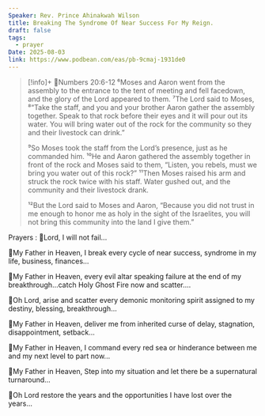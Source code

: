 ```yaml
---
Speaker: Rev. Prince Ahinakwah Wilson
title: Breaking The Syndrome Of Near Success For My Reign.
draft: false
tags:
  - prayer
Date: 2025-08-03
link: https://www.podbean.com/eas/pb-9cmaj-1931de0
---
```



>[!info]+ 📖Numbers 20:6-12
>⁶Moses and Aaron went from the assembly to the entrance to the tent of meeting and fell facedown, and the glory of the Lord appeared to them. ⁷The Lord said to Moses, ⁸“Take the staff, and you and your brother Aaron gather the assembly together. Speak to that rock before their eyes and it will pour out its water. You will bring water out of the rock for the community so they and their livestock can drink.”
>
>⁹So Moses took the staff from the Lord’s presence, just as he commanded him. ¹⁰He and Aaron gathered the assembly together in front of the rock and Moses said to them, “Listen, you rebels, must we bring you water out of this rock?” ¹¹Then Moses raised his arm and struck the rock twice with his staff. Water gushed out, and the community and their livestock drank.
>
>¹²But the Lord said to Moses and Aaron, “Because you did not trust in me enough to honor me as holy in the sight of the Israelites, you will not bring this community into the land I give them.”


Prayers :
🛐Lord, I will not fail...

🛐My Father in Heaven, I break every cycle of near success, syndrome in my life, business, finances...

🛐My Father in Heaven, every evil altar speaking failure at the end of my breakthrough...catch Holy Ghost Fire now and scatter....

🛐Oh Lord, arise and scatter every demonic monitoring spirit assigned to my destiny, blessing, breakthrough... 

🛐My Father in Heaven, deliver me from inherited curse of delay, stagnation, disappointment, setback...

🛐My Father in Heaven, I command every red sea or hinderance between me and my next level to part now...

🛐My Father in Heaven, Step into my situation and let there be a supernatural turnaround...

🛐Oh Lord restore the years and the opportunities I have lost over the years...
